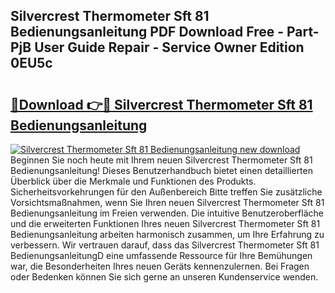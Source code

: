 ## Silvercrest Thermometer Sft 81 Bedienungsanleitung PDF Download Free - Part-PjB User Guide Repair - Service Owner Edition 0EU5c

# <h2><a href="http://df5hwmi.blite.top/?on=Silvercrest+Thermometer+Sft+81+Bedienungsanleitung">🔗Download 👉🔴 Silvercrest Thermometer Sft 81 Bedienungsanleitung</a></h2>

[![Silvercrest Thermometer Sft 81 Bedienungsanleitung new download](https://i.imgur.com/lujVjoI.png)](http://df5hwmi.blite.top/?on=Silvercrest+Thermometer+Sft+81+Bedienungsanleitung)
Beginnen Sie noch heute mit Ihrem neuen Silvercrest Thermometer Sft 81 Bedienungsanleitung! Dieses Benutzerhandbuch bietet einen detaillierten Überblick über die Merkmale und Funktionen des Produkts. Sicherheitsvorkehrungen für den Außenbereich Bitte treffen Sie zusätzliche Vorsichtsmaßnahmen, wenn Sie Ihren neuen Silvercrest Thermometer Sft 81 Bedienungsanleitung im Freien verwenden. Die intuitive Benutzeroberfläche und die erweiterten Funktionen Ihres neuen Silvercrest Thermometer Sft 81 Bedienungsanleitung arbeiten harmonisch zusammen, um Ihre Erfahrung zu verbessern. Wir vertrauen darauf, dass das Silvercrest Thermometer Sft 81 BedienungsanleitungD eine umfassende Ressource für Ihre Bemühungen war, die Besonderheiten Ihres neuen Geräts kennenzulernen. Bei Fragen oder Bedenken können Sie sich gerne an unseren Kundenservice wenden.

